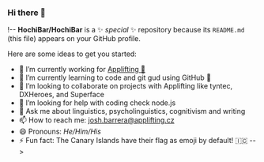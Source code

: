 ### Hi there 👋

!--
**HochiBar/HochiBar** is a ✨ _special_ ✨ repository because its `README.md` (this file) appears on your GitHub profile.

Here are some ideas to get you started:

- 🔭 I’m currently working for [Applifting 🚀](www.applifting.cz)
- 🌱 I’m currently learning to code and git gud using GitHub 🥰
- 👯 I’m looking to collaborate on projects with Applifting like tyntec, DXHeroes, and Superface
- 🤔 I’m looking for help with coding check node.js
- 💬 Ask me about linguistics, psycholinguistics, cognitivism and writing
- 📫 How to reach me: josh.barrera@applifting.cz
- 😄 Pronouns: _He/Him/His_
- ⚡ Fun fact: The Canary Islands have their flag as emoji by default! 🇮🇨
-->
